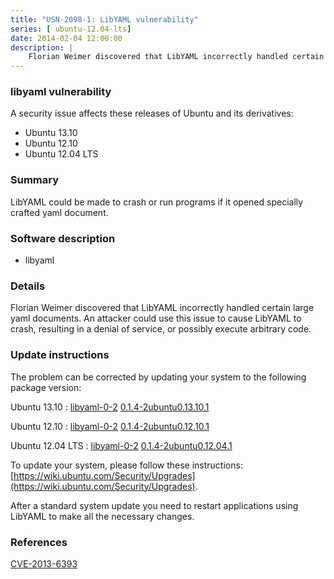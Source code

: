 ```yaml
---
title: "USN-2098-1: LibYAML vulnerability"
series: [ ubuntu-12.04-lts]
date: 2014-02-04 12:00:00
description: |
    Florian Weimer discovered that LibYAML incorrectly handled certain large yaml documents. An attacker could use this issue to cause LibYAML to crash, resulting in a denial of service, or possibly execute arbitrary code. 
--- 
```

 
### libyaml vulnerability

A security issue affects these releases of Ubuntu and its derivatives:

* Ubuntu 13.10
* Ubuntu 12.10
* Ubuntu 12.04 LTS

### Summary

LibYAML could be made to crash or run programs if it opened specially crafted yaml document.

### Software description

* libyaml 

### Details

Florian Weimer discovered that LibYAML incorrectly handled certain large yaml documents. An attacker could use this issue to cause LibYAML to crash, resulting in a denial of service, or possibly execute arbitrary code. 

### Update instructions

The problem can be corrected by updating your system to the following package version:

Ubuntu 13.10
 : [libyaml-0-2](https://launchpad.net/ubuntu/+source/libyaml) <span> [0.1.4-2ubuntu0.13.10.1](https://launchpad.net/ubuntu/+source/libyaml/0.1.4-2ubuntu0.13.10.1) </span> 

Ubuntu 12.10
 : [libyaml-0-2](https://launchpad.net/ubuntu/+source/libyaml) <span> [0.1.4-2ubuntu0.12.10.1](https://launchpad.net/ubuntu/+source/libyaml/0.1.4-2ubuntu0.12.10.1) </span> 

Ubuntu 12.04 LTS
 : [libyaml-0-2](https://launchpad.net/ubuntu/+source/libyaml) <span> [0.1.4-2ubuntu0.12.04.1](https://launchpad.net/ubuntu/+source/libyaml/0.1.4-2ubuntu0.12.04.1) </span> 

To update your system, please follow these instructions: [https://wiki.ubuntu.com/Security/Upgrades](https://wiki.ubuntu.com/Security/Upgrades).

After a standard system update you need to restart applications using LibYAML to make all the necessary changes. 

### References

 [CVE-2013-6393](http://people.ubuntu.com/~ubuntu-security/cve/CVE-2013-6393)
 
